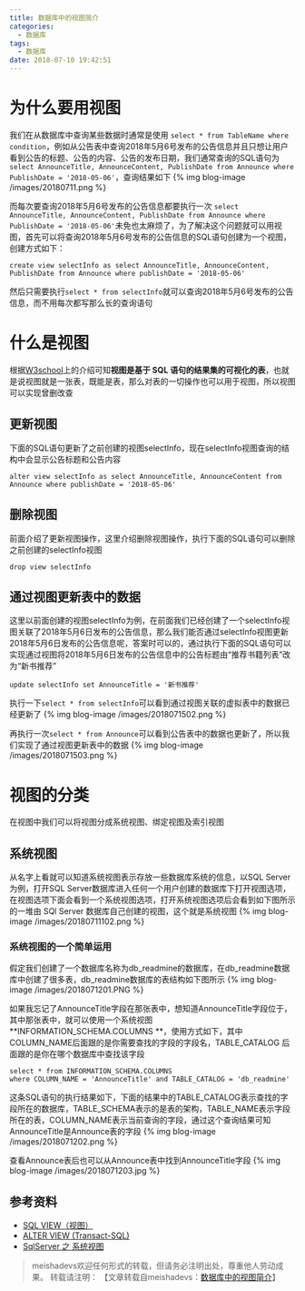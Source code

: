 ```yaml
---
title: 数据库中的视图简介
categories:
  - 数据库
tags:
  - 数据库
date: 2018-07-10 19:42:51
---
```

# 为什么要用视图
我们在从数据库中查询某些数据时通常是使用 `select * from TableName where condition`，例如从公告表中查询2018年5月6号发布的公告信息并且只想让用户看到公告的标题、公告的内容、公告的发布日期，我们通常查询的SQL语句为`select AnnounceTitle, AnnounceContent, PublishDate from Announce where PublishDate = '2018-05-06'`，查询结果如下
{% img blog-image /images/20180711.png %}

而每次要查询2018年5月6号发布的公告信息都要执行一次 `select AnnounceTitle, AnnounceContent, PublishDate from Announce where PublishDate = '2018-05-06'`未免也太麻烦了，为了解决这个问题就可以用视图，首先可以将查询2018年5月6号发布的公告信息的SQL语句创建为一个视图，创建方式如下：

	create view selectInfo as select AnnounceTitle, AnnounceContent, PublishDate from Announce where publishDate = '2018-05-06'
	
然后只需要执行`select * from selectInfo`就可以查询2018年5月6号发布的公告信息，而不用每次都写那么长的查询语句

# 什么是视图
根据[W3school](http://www.w3school.com.cn/sql/sql_view.asp)上的介绍可知**视图是基于 SQL 语句的结果集的可视化的表**，也就是说视图就是一张表，既能是表，那么对表的一切操作也可以用于视图，所以视图可以实现曾删改查

## 更新视图
下面的SQL语句更新了之前创建的视图selectInfo，现在selectInfo视图查询的结构中会显示公告标题和公告内容

	alter view selectInfo as select AnnounceTitle, AnnounceContent from Announce where publishDate = '2018-05-06'

##  删除视图
前面介绍了更新视图操作，这里介绍删除视图操作，执行下面的SQL语句可以删除之前创建的selectInfo视图

	drop view selectInfo

##  通过视图更新表中的数据
这里以前面创建的视图selectInfo为例，在前面我们已经创建了一个selectInfo视图关联了2018年5月6日发布的公告信息，那么我们能否通过selectInfo视图更新2018年5月6日发布的公告信息呢，答案时可以的，通过执行下面的SQL语句可以实现通过视图将2018年5月6日发布的公告信息中的公告标题由“推荐书籍列表”改为“新书推荐”

	update selectInfo set AnnounceTitle = '新书推荐'

执行一下`select * from selectInfo`可以看到通过视图关联的虚拟表中的数据已经更新了
{% img blog-image /images/2018071502.png %}

再执行一次`select * from Announce`可以看到公告表中的数据也更新了，所以我们实现了通过视图更新表中的数据
{% img blog-image /images/2018071503.png %}

# 视图的分类
在视图中我们可以将视图分成系统视图、绑定视图及索引视图

## 系统视图
从名字上看就可以知道系统视图表示存放一些数据库系统的信息，以SQL Server为例，打开SQL Server数据库进入任何一个用户创建的数据库下打开视图选项，在视图选项下面会看到一个系统视图选项，打开系统视图选项后会看到如下图所示的一堆由 SQl Server 数据库自己创建的视图，这个就是系统视图
{% img blog-image /images/20180711102.png %}

### 系统视图的一个简单运用
假定我们创建了一个数据库名称为db_readmine的数据库，在db_readmine数据库中创建了很多表，db_readmine数据库的表结构如下图所示
{% img blog-image /images/2018071201.PNG %}

如果我忘记了AnnounceTitle字段在那张表中，想知道AnnounceTitle字段位于，其中那张表中，就可以使用一个系统视图**INFORMATION_SCHEMA.COLUMNS **，使用方式如下，其中COLUMN_NAME后面跟的是你需要查找的字段的字段名，TABLE_CATALOG 后面跟的是你在哪个数据库中查找该字段

	select * from INFORMATION_SCHEMA.COLUMNS 
	where COLUMN_NAME = 'AnnounceTitle' and TABLE_CATALOG = 'db_readmine'

这条SQL语句的执行结果如下，下面的结果中的TABLE_CATALOG表示查找的字段所在的数据库，TABLE_SCHEMA表示的是表的架构，TABLE_NAME表示字段所在的表，COLUMN_NAME表示当前查询的字段，通过这个查询结果可知AnnounceTitle是Announce表的字段
{% img blog-image /images/2018071202.png %}

查看Announce表后也可以从Announce表中找到AnnounceTitle字段
{% img blog-image /images/2018071203.jpg %}


## 参考资料
- [SQL VIEW（视图）](http://www.w3school.com.cn/sql/sql_view.asp)
- [ALTER VIEW (Transact-SQL)](https://docs.microsoft.com/zh-cn/sql/t-sql/statements/alter-view-transact-sql?view=sql-server-2017)
- [SqlServer 之 系统视图](https://www.cnblogs.com/xinaixia/p/4218743.html)

> meishadevs欢迎任何形式的转载，但请务必注明出处，尊重他人劳动成果。
转载请注明： 【文章转载自meishadevs：[数据库中的视图简介](http://meishadevs.com/blog/数据库中的视图简介)】